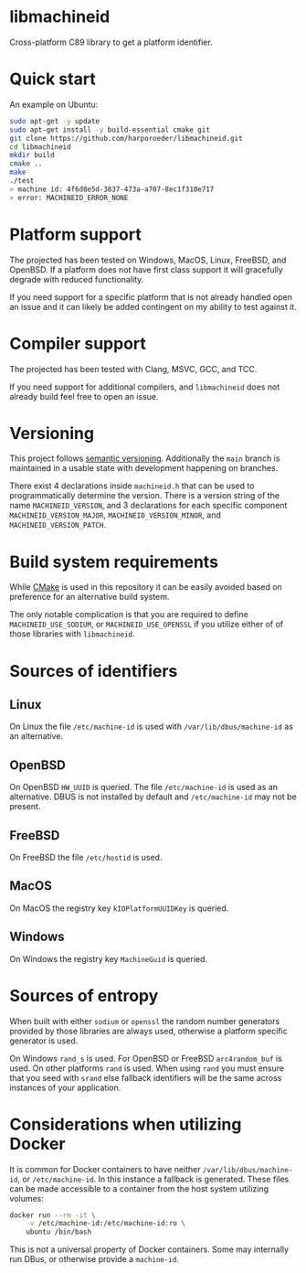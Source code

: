 # libmachineid

Cross-platform C89 library to get a platform identifier.

# Quick start

An example on Ubuntu:

```bash
sudo apt-get -y update
sudo apt-get install -y build-essential cmake git
git clone https://github.com/harporoeder/libmachineid.git
cd libmachineid
mkdir build
cmake ..
make
./test
> machine id: 4f6d8e5d-3837-473a-a707-8ec1f310e717
> error: MACHINEID_ERROR_NONE
```

# Platform support

The projected has been tested on Windows, MacOS, Linux, FreeBSD, and OpenBSD.
If a platform does not have first class support it will gracefully degrade with
reduced functionality.

If you need support for a specific platform that is not already handled open
an issue and it can likely be added contingent on my ability to test against it.

# Compiler support

The projected has been tested with Clang, MSVC, GCC, and TCC.

If you need support for additional compilers, and `libmachineid` does not
already build feel free to open an issue.

# Versioning

This project follows [semantic versioning](https://semver.org/). Additionally
the `main` branch is maintained in a usable state with development happening
on branches.

There exist 4 declarations inside `machineid.h` that can be used to
programmatically determine the version. There is a version string of the name
`MACHINEID_VERSION`, and 3 declarations for each specific component
`MACHINEID_VERSION_MAJOR`, `MACHINEID_VERSION_MINOR`,
and `MACHINEID_VERSION_PATCH`.

# Build system requirements

While [CMake](https://cmake.org/) is used in this repository it can be easily
avoided based on preference for an alternative build system.

The only notable complication is that you are required to define
`MACHINEID_USE_SODIUM`, or `MACHINEID_USE_OPENSSL` if you utilize either of
of those libraries with `libmachineid`.

# Sources of identifiers

## Linux

On Linux the file `/etc/machine-id` is used with `/var/lib/dbus/machine-id`
as an alternative.

## OpenBSD

On OpenBSD `HW_UUID` is queried. The file `/etc/machine-id` is used as an
alternative. DBUS is not installed by default and `/etc/machine-id` may not
be present.

## FreeBSD

On FreeBSD the file `/etc/hostid` is used.

## MacOS

On MacOS the registry key `kIOPlatformUUIDKey` is queried.

## Windows

On Windows the registry key `MachineGuid` is queried.

# Sources of entropy

When built with either `sodium` or `openssl` the random number generators
provided by those libraries are always used, otherwise a platform specific
generator is used.

On Windows `rand_s` is used. For OpenBSD or FreeBSD `arc4random_buf` is used.
On other platforms `rand` is used. When using `rand` you must ensure that you
seed with `srand` else fallback identifiers will be the same across
instances of your application.

# Considerations when utilizing Docker

It is common for Docker containers to have neither `/var/lib/dbus/machine-id`,
or `/etc/machine-id`. In this instance a fallback is generated. These files
can be made accessible to a container from the host system utilizing volumes:

```bash
docker run --rm -it \
    -v /etc/machine-id:/etc/machine-id:ro \
    ubuntu /bin/bash
```

This is not a universal property of Docker containers. Some may internally
run DBus, or otherwise provide a `machine-id`.